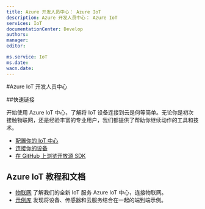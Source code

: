 ```yaml
---
title: Azure 开发人员中心： Azure IoT
description: Azure 开发人员中心： Azure IoT
services: IoT
documentationCenter: Develop
authors: 
manager: 
editor: 

ms.service: IoT
ms.date: 
wacn.date: 
---
```


#Azure IoT 开发人员中心

##快速链接

开始使用 Azure IoT 中心，了解将 IoT 设备连接到云是何等简单。无论你是初次接触物联网，还是经验丰富的专业用户，我们都提供了帮助你继续动作的工具和技术。 

- [配置你的 IoT 中心](/develop/iot/iot-starter-kits/)
- [连接你的设备](https://azure.microsoft.com/zh-cn/develop/iot/get-started/)
- [在 GitHub 上浏览开放源 SDK](https://github.com/Azure/azure-iot-sdks)

## Azure IoT 教程和文档

- [物联网](../articles/iot-hub/index.md/)    了解我们的全新 IoT 服务 Azure IoT 中心，连接物联网。
- [示例库](https://azure.microsoft.com/zh-cn/documentation/samples/?service=iot-hub)    发现将设备、传感器和云服务结合在一起的端到端示例。